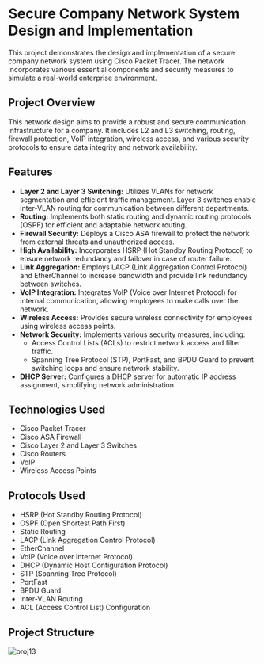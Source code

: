 # Secure Company Network System Design and Implementation

This project demonstrates the design and implementation of a secure company network system using Cisco Packet Tracer. The network incorporates various essential components and security measures to simulate a real-world enterprise environment.

## Project Overview

This network design aims to provide a robust and secure communication infrastructure for a company.  It includes L2 and L3 switching, routing, firewall protection, VoIP integration, wireless access, and various security protocols to ensure data integrity and network availability.

## Features

* **Layer 2 and Layer 3 Switching:**  Utilizes VLANs for network segmentation and efficient traffic management. Layer 3 switches enable inter-VLAN routing for communication between different departments.
* **Routing:** Implements both static routing and dynamic routing protocols (OSPF) for efficient and adaptable network routing.
* **Firewall Security:** Deploys a Cisco ASA firewall to protect the network from external threats and unauthorized access.
* **High Availability:** Incorporates HSRP (Hot Standby Routing Protocol) to ensure network redundancy and failover in case of router failure.
* **Link Aggregation:** Employs LACP (Link Aggregation Control Protocol) and EtherChannel to increase bandwidth and provide link redundancy between switches.
* **VoIP Integration:** Integrates VoIP (Voice over Internet Protocol) for internal communication, allowing employees to make calls over the network.
* **Wireless Access:** Provides secure wireless connectivity for employees using wireless access points.
* **Network Security:** Implements various security measures, including:
    * Access Control Lists (ACLs) to restrict network access and filter traffic.
    * Spanning Tree Protocol (STP), PortFast, and BPDU Guard to prevent switching loops and ensure network stability.
* **DHCP Server:** Configures a DHCP server for automatic IP address assignment, simplifying network administration.

## Technologies Used

* Cisco Packet Tracer
* Cisco ASA Firewall
* Cisco Layer 2 and Layer 3 Switches
* Cisco Routers
* VoIP
* Wireless Access Points

## Protocols Used

* HSRP (Hot Standby Routing Protocol)
* OSPF (Open Shortest Path First)
* Static Routing
* LACP (Link Aggregation Control Protocol)
* EtherChannel
* VoIP (Voice over Internet Protocol)
* DHCP (Dynamic Host Configuration Protocol)
* STP (Spanning Tree Protocol)
* PortFast
* BPDU Guard
* Inter-VLAN Routing
* ACL (Access Control List) Configuration

## Project Structure

![proj13](https://github.com/user-attachments/assets/a1f9e304-b61c-4379-b191-6247006125bd)

